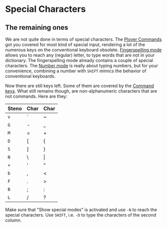 # Special Characters

## The remaining ones

We are not quite done in terms of special characters.
The [Plover Commands](DE/54) got you covered for most kind of special input,
rendering a lot of the numerous keys on the conventional keyboard obsolete.
[Fingerspelling mode](DE/55) allows you to reach any (regular) letter,
to type words that are not in your dictionary.
The fingerspelling mode already contains a couple of special characters.
The [Number mode](DE/56) is really about typing numbers,
but for your convenience, combining a number with `SHIFT` mimics the behavior
of conventional keyboards.

Now there are still keys left.
Some of them are covered by the [Command keys](DE/57).
What still remains though, are non-alphanumeric characters that are not commands.
Here are they:

| Steno | Char | Char   |
|-------|------|--------|
| `v`   | &#96;| ~      |
| `G`   | -    | _      |
| `M`   | =    | +      |
| `D`   | [    | {      |
| `S`   | ]    | }      |
| `N`   | \    | &#124; |
| `+`   | '    | "      |
| `b`   | ,    | <      |
| `F`   | .    | >      |
| `B`   | ;    | :      |
| `L`   | /    | ?      |

Make sure that "Show special modes" is activated and use `-N` to reach the special characters.
Use `SHIFT`, i.e. `-D` to type the characters of the second column.
